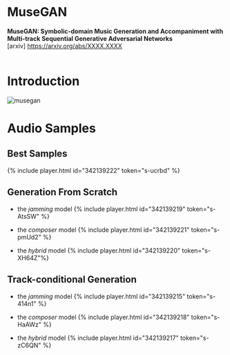 # MuseGAN
**MuseGAN: Symbolic-domain Music Generation and Accompaniment with Multi-track Sequential Generative Adversarial Networks**  
[arxiv] https://arxiv.org/abs/XXXX.XXXX
<br><br>  

# Introduction
![musegan](https://github.com/salu133445/musegan/master/fig/musegan.png "musegan")

# Audio Samples
## Best Samples
{% include player.html id="342139222" token="s-ucrbd" %}

## Generation From Scratch
- the *jamming* model
{% include player.html id="342139219" token="s-AtsSW" %}

- the *composer* model
{% include player.html id="342139221" token="s-pmUd2" %}

- the *hybrid* model
{% include player.html id="342139220" token="s-XH64Z"%}

## Track-conditional Generation
- the *jamming* model
{% include player.html id="342139215" token="s-414n1" %}

- the *composer* model
{% include player.html id="342139218" token="s-HaAWz" %}

- the *hybrid* model
{% include player.html id="342139217" token="s-zC6QN" %}
